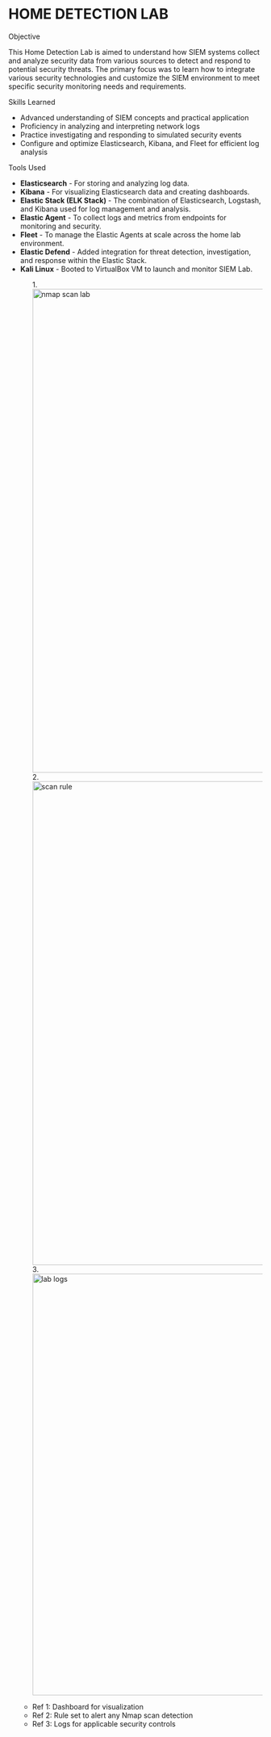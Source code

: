 # HOME DETECTION LAB
Objective

This Home Detection Lab is aimed to understand how SIEM systems collect and analyze security data from various sources to detect and respond to potential security threats.
The primary focus was to learn how to integrate various security technologies and customize the SIEM environment to meet specific security monitoring needs and requirements.

Skills Learned

<ul>
  <li>Advanced understanding of SIEM concepts and practical application</li>
  <li>Proficiency in analyzing and interpreting network logs</li>
  <li>Practice investigating and responding to simulated security events</li>
  <li>Configure and optimize Elasticsearch, Kibana, and Fleet for efficient log analysis</li>
</ul>

Tools Used
<ul>
  <li><strong>Elasticsearch</strong> - For storing and analyzing log data.</li>
  <li><strong>Kibana</strong> - For visualizing Elasticsearch data and creating dashboards.</li>
  <li><strong>Elastic Stack (ELK Stack)</strong> - The combination of Elasticsearch, Logstash, and Kibana used for log management and analysis.</li>
  <li><strong>Elastic Agent</strong> - To collect logs and metrics from endpoints for monitoring and security.</li>
  <li><strong>Fleet</strong> - To manage the Elastic Agents at scale across the home lab environment.</li>
  <li><strong>Elastic Defend</strong> - Added integration for threat detection, investigation, and response within the Elastic Stack.</li>
  <li><strong>Kali Linux</strong> - Booted to VirtualBox VM to launch and monitor SIEM Lab.</li>
<ul></ul>


<ol>
  1. <img width="959" alt="nmap scan lab" src="https://github.com/user-attachments/assets/3354182a-3d0b-49b2-8a58-46cc3aee7a32" /></li>
  2. <img width="959" alt="scan rule" src="https://github.com/user-attachments/assets/37ae2b20-28d5-4dd7-aa2b-cec59c60a2ab" /></li>
  3. <img width="836" alt="lab logs" src="https://github.com/user-attachments/assets/93ffe8a0-0e3b-4560-ae5f-581ff8a196ac" /></li>
</ol>







<ul>
  <li>Ref 1: Dashboard for visualization</li>
  <li>Ref 2: Rule set to alert any Nmap scan detection</li>
  <li>Ref 3: Logs for applicable security controls</li>
</ul>

